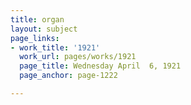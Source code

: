 ```yaml
---
title: organ
layout: subject
page_links:
- work_title: '1921'
  work_url: pages/works/1921
  page_title: Wednesday April  6, 1921
  page_anchor: page-1222

---
```

